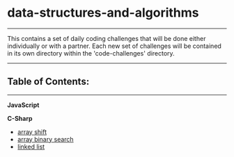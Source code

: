 # data-structures-and-algorithms
---

This contains a set of daily coding challenges that will be done either individually or with a partner. Each new set of challenges will be contained in its own directory within the 'code-challenges' directory.

---

## Table of Contents:
---

**JavaScript**
<!-- TODO: UPDATE -->

**C-Sharp**
* [array shift](code-challenges/csharp/ArrayShift)
* [array binary search](code-challenges/csharp/BinarySearch)
* [linked list](code-Challenges/csharp/LinkedList)
